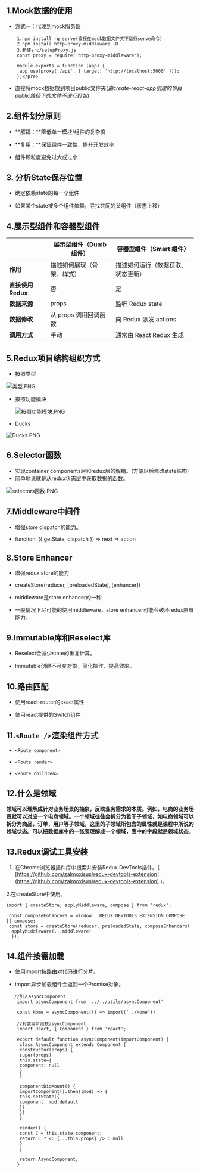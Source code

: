 ## 1.Mock数据的使用

*   方式一：代理到mock服务器
```
    1.npm install -g serve(直接在mock数据文件夹下运行serve命令)
    2.npm install http-proxy-middleware -D
    3.新建src/setupProxy.js
    const proxy = require('http-proxy-middleware');
    
    module.exports = function (app) {
     app.use(proxy('/api', { target: 'http://localhost:5000' }));
    };</pre>
```
*   直接将mock数据放到项目public文件夹(*由create-react-app创建的项目public路径下的文件不进行打包*)

## 2.组件划分原则

*   **解耦：**降低单一模块/组件的复杂度

*   **复用：**保证组件一致性，提升开发效率

*   组件颗粒度避免过大或过小

## 3\. 分析State保存位置

*   确定依赖state的每一个组件

*   如果某个state被多个组件依赖，寻找共同的父组件（状态上移）

## 4.展示型组件和容器型组件

|                    | 展示型组件（Dumb 组件）    | 容器型组件（Smart 组件）           |
| ------------------ | -------------------------- | ---------------------------------- |
| **作用**           | 描述如何展现（骨架、样式） | 描述如何运行（数据获取、状态更新） |
| **直接使用 Redux** | 否                         | 是                                 |
| **数据来源**       | props                      | 监听 Redux state                   |
| **数据修改**       | 从 props 调用回调函数      | 向 Redux 派发 actions              |
| **调用方式**       | 手动                       | 通常由 React Redux 生成            |

## 5.Redux项目结构组织方式

*   按照类型

   ![类型.PNG](../images/6.png)


*   按照功能模块

    ![按照功能模块.PNG](../images/7.png)


*   Ducks

   ![Ducks.PNG](../images/8.png)


## 6.Selector函数

*   实现container components层和redux层的解耦。(方便以后修改state结构)
*   简单地说就是从redux状态层中获取数据的函数。

   ![selectors函数.PNG](../images/9.png)


## 7.Middleware中间件

*   增强store dispatch的能力。

*   function: ({ getState, dispatch }) => next => action

## 8.Store Enhancer

*   增强redux store的能力

*   createStore(reducer, [preloadedState], [enhancer])

*   middleware是store enhancer的一种

*   一般情况下尽可能的使用middleware，store enhancer可能会破坏redux原有能力。

## 9.Immutable库和Reselect库

*   Reselect会减少state的重复计算。

*   Immutable创建不可变对象，简化操作，提高效率。

## 10.路由匹配

*   使用react-router的exact属性

*   使用react提供的Switch组件

## 11.`<Route />`渲染组件方式

*   `<Route component>`

*   `<Route render>`

*   `<Route children>`

## 12.什么是领域

**领域可以理解成针对业务场景的抽象，反映业务需求的本质。例如，电商的业务场景就可以对应一个电商领域。一个领域往往会拆分为若干子领域，如电商领域可以拆分为商品，订单，用户等子领域，这里的子领域所包含的属性就是课程中所说的领域状态。可以把数据库中的一张表理解成一个领域，表中的字段就是领域状态。**

## 13.Redux调试工具安装

1.  在Chrome浏览器插件库中搜索并安装Redux DevTools插件。( [https://github.com/zalmoxisus/redux-devtools-extension](https://github.com/zalmoxisus/redux-devtools-extension) )。

 2.在createStore中使用。
   ```
import { createStore, applyMiddleware, compose } from 'redux';
    
    const composeEnhancers = window.__REDUX_DEVTOOLS_EXTENSION_COMPOSE__ || compose;
    const store = createStore(reducer, preloadedState, composeEnhancers(
     applyMiddleware(...middleware)
     ));
   ```
## 14.组件按需加载

*   使用import按路由对代码进行分片。

*   import异步加载组件会返回一个Promise对象。
```
   //引入asyncComponent
    import asyncComponent from '../../utils/asyncComponent' 
    
    const Home = asyncComponent(() => import('../Home'))
    
    //封装高阶函数asyncComponent
    import React, { Component } from 'react';
    
    export default function asyncComponent(importComponent) {
     class AsyncComponent extends Component {
     constructor(props) {
     super(props)
     this.state={
     component: null
     }
     }
    
     componentDidMount() {
     importComponent().then((mod) => {
     this.setState({
     component: mod.default
     })
     })
     }
    
     render() {
     const C = this.state.component;
     return C ? <C {...this.props} /> : null
     }
     }

     return AsyncComponent;
    }
```